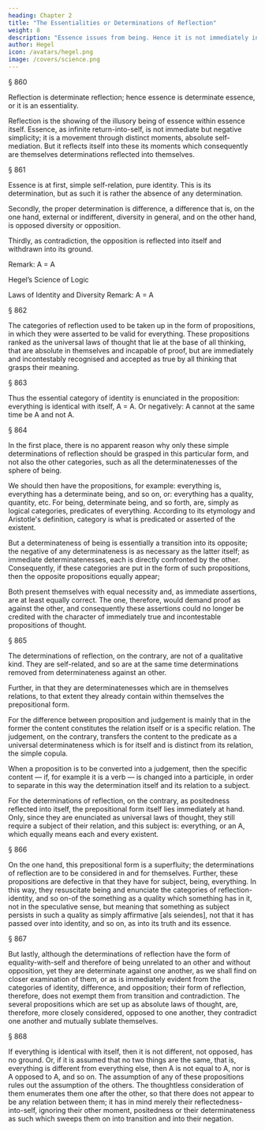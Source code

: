 ```yaml
---
heading: Chapter 2
title: "The Essentialities or Determinations of Reflection"
weight: 8
description: "Essence issues from being. Hence it is not immediately in and for itself but is a result of that movement. "
author: Hegel
icon: /avatars/hegel.png
image: /covers/science.png
---
```




§ 860

Reflection is determinate reflection; hence essence is determinate essence, or it is an essentiality.

Reflection is the showing of the illusory being of essence within essence itself. Essence, as infinite return-into-self, is not immediate but negative simplicity; it is a movement through distinct moments, absolute self-mediation. But it reflects itself into these its moments which consequently are themselves determinations reflected into themselves.

§ 861

Essence is at first, simple self-relation, pure identity. This is its determination, but as such it is rather the absence of any determination.

Secondly, the proper determination is difference, a difference that is, on the one hand, external or indifferent, diversity in general, and on the other hand, is opposed diversity or opposition.

Thirdly, as contradiction, the opposition is reflected into itself and withdrawn into its ground.

Remark: A = A

Hegel’s Science of Logic

Laws of Identity and Diversity
Remark: A = A

§ 862

The categories of reflection used to be taken up in the form of propositions, in which they were asserted to be valid for everything. These propositions ranked as the universal laws of thought that lie at the base of all thinking, that are absolute in themselves and incapable of proof, but are immediately and incontestably recognised and accepted as true by all thinking that grasps their meaning.

§ 863

Thus the essential category of identity is enunciated in the proposition: everything is identical with itself, A = A. Or negatively: A cannot at the same time be A and not A.

§ 864

In the first place, there is no apparent reason why only these simple determinations of reflection should be grasped in this particular form, and not also the other categories, such as all the determinatenesses of the sphere of being. 

We should then have the propositions, for example: everything is, everything has a determinate being, and so on, or: everything has a quality, quantity, etc. For being, determinate being, and so forth, are, simply as logical categories, predicates of everything. According to its etymology and Aristotle's definition, category is what is predicated or asserted of the existent. 

But a determinateness of being is essentially a transition into its opposite; the negative of any determinateness is as necessary as the latter itself; as immediate determinatenesses, each is directly confronted by the other. Consequently, if these categories are put in the form of such propositions, then the opposite propositions equally appear; 

Both present themselves with equal necessity and, as immediate assertions, are at least equally correct. The one, therefore, would demand proof as against the other, and consequently these assertions could no longer be credited with the character of immediately true and incontestable propositions of thought.


§ 865

The determinations of reflection, on the contrary, are not of a qualitative kind. They are self-related, and so are at the same time determinations removed from determinateness against an other. 

Further, in that they are determinatenesses which are in themselves relations, to that extent they already contain within themselves the prepositional form. 

For the difference between proposition and judgement is mainly that in the former the content constitutes the relation itself or is a specific relation. The judgement, on the contrary, transfers the content to the predicate as a universal determinateness which is for itself and is distinct from its relation, the simple copula. 

When a proposition is to be converted into a judgement, then the specific content — if, for example it is a verb — is changed into a participle, in order to separate in this way the determination itself and its relation to a subject. 

For the determinations of reflection, on the contrary, as positedness reflected into itself, the prepositional form itself lies immediately at hand. Only, since they are enunciated as universal laws of thought, they still require a subject of their relation, and this subject is: everything, or an A, which equally means each and every existent.


§ 866

On the one hand, this prepositional form is a superfluity; the determinations of reflection are to be considered in and for themselves. Further, these propositions are defective in that they have for subject, being, everything. In this way, they resuscitate being and enunciate the categories of reflection-identity, and so on-of the something as a quality which something has in it, not in the speculative sense, but meaning that something as subject persists in such a quality as simply affirmative [als seiendes], not that it has passed over into identity, and so on, as into its truth and its essence.

§ 867

But lastly, although the determinations of reflection have the form of equality-with-self and therefore of being unrelated to an other and without opposition, yet they are determinate against one another, as we shall find on closer examination of them, or as is immediately evident from the categories of identity, difference, and opposition; their form of reflection, therefore, does not exempt them from transition and contradiction. The several propositions which are set up as absolute laws of thought, are, therefore, more closely considered, opposed to one another, they contradict one another and mutually sublate themselves.

§ 868

If everything is identical with itself, then it is not different, not opposed, has no ground. Or, if it is assumed that no two things are the same, that is, everything is different from everything else, then A is not equal to A, nor is A opposed to A, and so on. The assumption of any of these propositions rules out the assumption of the others. The thoughtless consideration of them enumerates them one after the other, so that there does not appear to be any relation between them; it has in mind merely their reflectedness-into-self, ignoring their other moment, positedness or their determinateness as such which sweeps them on into transition and into their negation.


